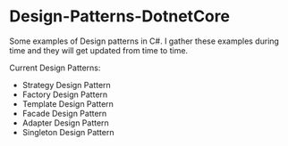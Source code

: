# Design-Patterns-DotnetCore

Some examples of Design patterns in C#. I gather these examples during time and they will get updated from time to time.

Current Design Patterns:
- Strategy Design Pattern
- Factory Design Pattern
- Template Design Pattern
- Facade Design Pattern
- Adapter Design Pattern
- Singleton Design Pattern
